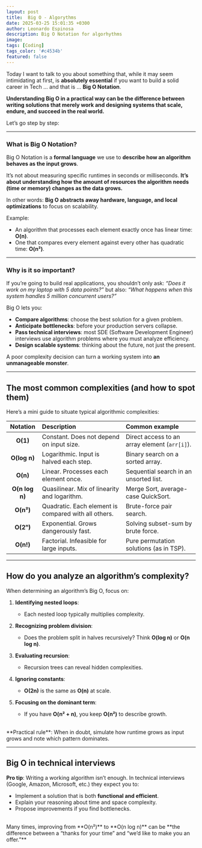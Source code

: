 ```yaml
---
layout: post
title:  Big O - Algorythms
date: 2025-03-25 15:01:35 +0300
author: Leonardo Espinosa
description: Big O Notation for algorhythms
image:
tags: [Coding]
tags_color: '#c4534b'
featured: false
---
```


Today I want to talk to you about something that, while it may seem intimidating at first, is **absolutely essential** if you want to build a solid career in Tech … and that is … **Big O Notation**.

**Understanding Big O in a practical way can be the difference between writing solutions that merely work and designing systems that scale, endure, and succeed in the real world.**

Let’s go step by step:

---

### What is Big O Notation?

Big O Notation is a **formal language** we use to **describe how an algorithm behaves as the input grows**.

It’s not about measuring specific runtimes in seconds or milliseconds. **It’s about understanding how the amount of resources the algorithm needs (time or memory) changes as the data grows.**

In other words: **Big O abstracts away hardware, language, and local optimizations** to focus on scalability.

Example:

* An algorithm that processes each element exactly once has linear time: **O(n)**.
* One that compares every element against every other has quadratic time: **O(n²)**.

---

### Why is it so important?

If you’re going to build real applications, you shouldn’t only ask:
*“Does it work on my laptop with 5 data points?”*
but also:
*“What happens when this system handles 5 million concurrent users?”*

Big O lets you:

* **Compare algorithms**: choose the best solution for a given problem.
* **Anticipate bottlenecks**: before your production servers collapse.
* **Pass technical interviews**: most SDE (Software Development Engineer) interviews use algorithm problems where you must analyze efficiency.
* **Design scalable systems**: thinking about the future, not just the present.

A poor complexity decision can turn a working system into **an unmanageable monster**.

---

## The most common complexities (and how to spot them)

Here’s a mini guide to situate typical algorithmic complexities:

|    Notation    | Description                                          | Common example                                |
| :------------: | :--------------------------------------------------- | :-------------------------------------------- |
|    **O(1)**    | Constant. Does not depend on input size.             | Direct access to an array element (`arr[i]`). |
|  **O(log n)**  | Logarithmic. Input is halved each step.              | Binary search on a sorted array.              |
|    **O(n)**    | Linear. Processes each element once.                 | Sequential search in an unsorted list.        |
| **O(n log n)** | Quasilinear. Mix of linearity and logarithm.         | Merge Sort, average-case QuickSort.           |
|    **O(n²)**   | Quadratic. Each element is compared with all others. | Brute-force pair search.                      |
|    **O(2ⁿ)**   | Exponential. Grows dangerously fast.                 | Solving subset-sum by brute force.            |
|    **O(n!)**   | Factorial. Infeasible for large inputs.              | Pure permutation solutions (as in TSP).       |

---

## How do you analyze an algorithm’s complexity?

When determining an algorithm’s Big O, focus on:

1. **Identifying nested loops**:

   * Each nested loop typically multiplies complexity.
2. **Recognizing problem division**:

   * Does the problem split in halves recursively? Think **O(log n)** or **O(n log n)**.
3. **Evaluating recursion**:

   * Recursion trees can reveal hidden complexities.
4. **Ignoring constants**:

   * **O(2n)** is the same as **O(n)** at scale.
5. **Focusing on the dominant term**:

   * If you have **O(n² + n)**, you keep **O(n²)** to describe growth.

<br>
**Practical rule**:  
When in doubt, simulate how runtime grows as input grows and note which pattern dominates.

---

## Big O in technical interviews

**Pro tip**: Writing a working algorithm isn’t enough.
In technical interviews (Google, Amazon, Microsoft, etc.) they expect you to:

* Implement a solution that is both **functional and efficient**.
* Explain your reasoning about time and space complexity.
* Propose improvements if you find bottlenecks.

<br>
Many times, improving from **O(n²)** to **O(n log n)** can be **the difference between a “thanks for your time” and “we’d like to make you an offer.”**
